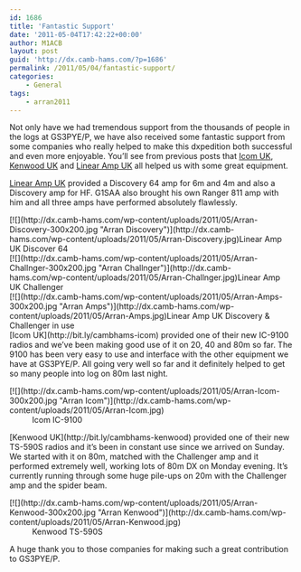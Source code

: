 ```yaml
---
id: 1686
title: 'Fantastic Support'
date: '2011-05-04T17:42:22+00:00'
author: M1ACB
layout: post
guid: 'http://dx.camb-hams.com/?p=1686'
permalink: /2011/05/04/fantastic-support/
categories:
    - General
tags:
    - arran2011
---
```


Not only have we had tremendous support from the thousands of people in the logs at GS3PYE/P, we have also received some fantastic support from some companies who really helped to make this dxpedition both successful and even more enjoyable. You’ll see from previous posts that [Icom UK](http://bit.ly/cambhams-icom), [Kenwood UK](http://bit.ly/cambhams-kenwood) and [Linear Amp UK](http://bit.ly/cambhams-linamp) all helped us with some great equipment.

[Linear Amp UK](http://bit.ly/cambhams-linamp) provided a Discovery 64 amp for 6m and 4m and also a Discovery amp for HF. G1SAA also brought his own Ranger 811 amp with him and all three amps have performed absolutely flawlessly.

<div class="wp-caption aligncenter" id="attachment_1689" style="width: 490px">[![](http://dx.camb-hams.com/wp-content/uploads/2011/05/Arran-Discovery-300x200.jpg "Arran Discovery")](http://dx.camb-hams.com/wp-content/uploads/2011/05/Arran-Discovery.jpg)Linear Amp UK Discover 64

</div><div class="wp-caption aligncenter" id="attachment_1688" style="width: 490px">[![](http://dx.camb-hams.com/wp-content/uploads/2011/05/Arran-Challnger-300x200.jpg "Arran Challnger")](http://dx.camb-hams.com/wp-content/uploads/2011/05/Arran-Challnger.jpg)Linear Amp UK Challenger

</div><div class="wp-caption aligncenter" id="attachment_1687" style="width: 490px">[![](http://dx.camb-hams.com/wp-content/uploads/2011/05/Arran-Amps-300x200.jpg "Arran Amps")](http://dx.camb-hams.com/wp-content/uploads/2011/05/Arran-Amps.jpg)Linear Amp UK Discovery &amp; Challenger in use

</div>[Icom UK](http://bit.ly/cambhams-icom) provided one of their new IC-9100 radios and we’ve been making good use of it on 20, 40 and 80m so far. The 9100 has been very easy to use and interface with the other equipment we have at GS3PYE/P. All going very well so far and it definitely helped to get so many people into log on 80m last night.

<div class="mceTemp mceIEcenter" style="text-align: left;"><dl class="wp-caption aligncenter" id="attachment_1690" style="width: 490px;"><dt class="wp-caption-dt">[![](http://dx.camb-hams.com/wp-content/uploads/2011/05/Arran-Icom-300x200.jpg "Arran Icom")](http://dx.camb-hams.com/wp-content/uploads/2011/05/Arran-Icom.jpg)</dt><dd class="wp-caption-dd">Icom IC-9100</dd></dl>[﻿Kenwood UK](http://bit.ly/cambhams-kenwood) provided one of their new TS-590S radios and it’s been in constant use since we arrived on Sunday. We started with it on 80m, matched with the Challenger amp and it performed extremely well, working lots of 80m DX on Monday evening. It’s currently running through some huge pile-ups on 20m with the Challenger amp and the spider beam.

</div><div class="mceTemp mceIEcenter" style="text-align: left;"><dl class="wp-caption aligncenter" id="attachment_1691" style="width: 490px;"><dt class="wp-caption-dt">[![](http://dx.camb-hams.com/wp-content/uploads/2011/05/Arran-Kenwood-300x200.jpg "Arran Kenwood")](http://dx.camb-hams.com/wp-content/uploads/2011/05/Arran-Kenwood.jpg)</dt><dd class="wp-caption-dd">Kenwood TS-590S</dd></dl></div>A huge thank you to those companies for making such a great contribution to GS3PYE/P.